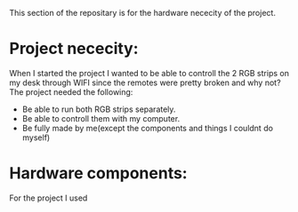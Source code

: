 This section of the repositary is for the hardware nececity of the project.

# Project nececity:
When I started the project I wanted to be able to controll the 2 RGB strips on my desk through WIFI since the remotes were pretty broken and why not?
The project needed the following:
* Be able to run both RGB strips separately.
* Be able to controll them with my computer.
* Be fully made by me(except the components and things I couldnt do myself)


# Hardware components:
For the project I used
